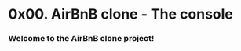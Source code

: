 0x00. AirBnB clone - The console
================================

### Welcome to the AirBnB clone project!
